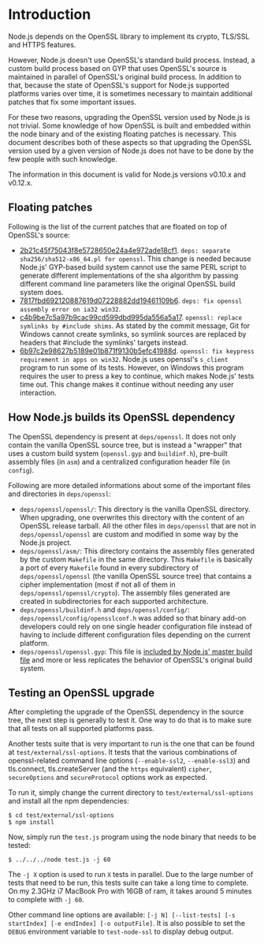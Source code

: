 # Introduction

Node.js depends on the OpenSSL library to implement its crypto, TLS/SSL and HTTPS features.

However, Node.js doesn't use OpenSSL's standard build process. Instead, a custom build process based on GYP that uses OpenSSL's source is maintained in parallel of OpenSSL's original build process. In addition to that, because the state of OpenSSL's support for Node.js supported platforms varies over time, it is sometimes necessary to maintain additional patches that fix some important issues.

For these two reasons, upgrading the OpenSSL version used by Node.js is not trivial. Some knowledge of how OpenSSL is built and embedded within the node binary and of the existing floating patches is necessary. This document describes both of these aspects so that upgrading the OpenSSL version used by a given version of Node.js does not have to be done by the few people with such knowledge.

The information in this document is valid for Node.js versions v0.10.x and v0.12.x.

## Floating patches

Following is the list of the current patches that are floated on top of OpenSSL's source:
* [2b21c45f75043f8e5728650e24a4e972ade18cf1](https://github.com/joyent/node/commit/2b21c45f75043f8e5728650e24a4e972ade18cf1). `deps: separate sha256/sha512-x86_64.pl for openssl`. This change is needed because Node.js' GYP-based build system cannot use the same PERL script to generate different implementations of the sha algorithm by passing different command line parameters like the original OpenSSL build system does.
* [7817fbd692120887619d07228882dd19461109b6](https://github.com/joyent/node/commit/7817fbd692120887619d07228882dd19461109b6). `deps: fix openssl assembly error on ia32 win32`. 
* [c4b9be7c5a97b9cac99cd599dbd995da556a5a17](https://github.com/joyent/node/commit/c4b9be7c5a97b9cac99cd599dbd995da556a5a17). `openssl: replace symlinks by #include shims`. As stated by the commit message, Git for Windows cannot create symlinks, so symlink sources are replaced by headers that #include the symlinks' targets instead.
* [6b97c2e98627b5189e01b871f9130b5efc41988d](https://github.com/joyent/node/commit/6b97c2e98627b5189e01b871f9130b5efc41988d). `openssl: fix keypress requirement in apps on win32`. Node.js uses openssl's `s_client` program to run some of its tests. However, on Windows this program requires the user to press a key to continue, which makes Node.js' tests time out. This change makes it continue without needing any user interaction.

## How Node.js builds its OpenSSL dependency

The OpenSSL dependency is present at `deps/openssl`. It does not only contain the vanilla OpenSSL source tree, but is instead a "wrapper" that uses a custom build system (`openssl.gyp` and `buildinf.h`), pre-built assembly files (in `asm`) and a centralized configuration header file (in `config`).

Following are more detailed informations about some of the important files and directories in `deps/openssl`:
* `deps/openssl/openssl/`: This directory is the vanilla OpenSSL directory. When upgrading, one overwrites this directory with the content of an OpenSSL release tarball. All the other files in `deps/openssl` that are not in `deps/openssl/openssl` are custom and modified in some way by the Node.js project.
* `deps/openssl/asm/`: This directory contains the assembly files generated by the custom `Makefile` in the same directory. This `Makefile` is basically a port of every `Makefile` found in every subdirectory of `deps/openssl/openssl` (the vanilla OpenSSL source tree) that contains a cipher implementation (most if not all of them in `deps/openssl/openssl/crypto`). The assembly files generated are created in subdirectories for each supported architecture.
* `deps/openssl/buildinf.h` and `deps/openssl/config/`: `deps/openssl/config/opensslconf.h` was added so that binary add-on developers could rely on one single header configuration file instead of having to include different configuration files depending on the current platform.
* `deps/openssl/openssl.gyp`: This file is [included by Node.js' master build file](https://github.com/joyent/node/blob/v0.12.2-release/node.gyp#L203) and more or less replicates the behavior of OpenSSL's original build system.

## Testing an OpenSSL upgrade

After completing the upgrade of the OpenSSL dependency in the source tree, the next step is generally to test it.
One way to do that is to make sure that all tests on all supported platforms pass.

Another tests suite that is very important to run is the one that can be found at `test/external/ssl-options`. It tests that the various combinations of openssl-related command line options (`--enable-ssl2`, `--enable-ssl3`) and
tls.connect, tls.createServer (and the `https` equivalent) `cipher`, `secureOptions` and `secureProtocol` options work as expected.

To run it, simply change the current directory to `test/external/ssl-options` and install all the npm dependencies:
```
$ cd test/external/ssl-options
$ npm install
```
Now, simply run the `test.js` program using the node binary that needs to be tested:
```
$ ../../../node test.js -j 60
```
The `-j X` option is used to run `X` tests in parallel. Due to the large number of tests that need to be run, this tests suite can take a long time to complete. On my 2.3GHz i7 MacBook Pro with 16GB of ram, it takes around 5 minutes to complete with `-j 60`.

Other command line options are available: `[-j N] [--list-tests] [-s startIndex] [-e endIndex] [-o outputFile]`. 
It is also possible to set the `DEBUG` environment variable to `test-node-ssl` to display debug output.
